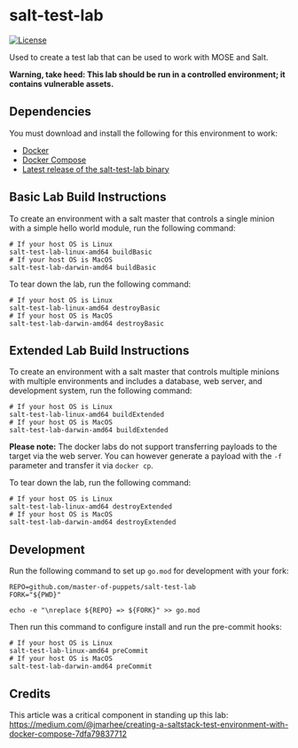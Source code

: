 # salt-test-lab
[![License](http://img.shields.io/:license-mit-blue.svg)](https://github.com/master-of-servers/salt-test-lab/blob/master/LICENSE)

Used to create a test lab that can be used to work with MOSE and Salt.

**Warning, take heed: This lab should be run in a controlled environment; it contains vulnerable assets.**

## Dependencies
You must download and install the following for this environment to work:
* [Docker](https://docs.docker.com/install/)
* [Docker Compose](https://docs.docker.com/compose/install/)
* [Latest release of the salt-test-lab binary](https://github.com/l50/salt-test-lab/releases)

## Basic Lab Build Instructions
To create an environment with a salt master that controls a single minion with a simple hello world module, run the following command:
```
# If your host OS is Linux
salt-test-lab-linux-amd64 buildBasic
# If your host OS is MacOS
salt-test-lab-darwin-amd64 buildBasic
```

To tear down the lab, run the following command:
```
# If your host OS is Linux
salt-test-lab-linux-amd64 destroyBasic
# If your host OS is MacOS
salt-test-lab-darwin-amd64 destroyBasic
```

## Extended Lab Build Instructions
To create an environment with a salt master that controls multiple minions with multiple environments and includes a database, web server, and development system, run the following command:
```
# If your host OS is Linux
salt-test-lab-linux-amd64 buildExtended
# If your host OS is MacOS
salt-test-lab-darwin-amd64 buildExtended
```

**Please note:**
The docker labs do not support transferring payloads to the target via the web server. You can however generate a payload with the `-f` parameter and transfer it via `docker cp`.

To tear down the lab, run the following command:
```
# If your host OS is Linux
salt-test-lab-linux-amd64 destroyExtended
# If your host OS is MacOS
salt-test-lab-darwin-amd64 destroyExtended
```

## Development
Run the following command to set up `go.mod` for development with your fork:
```
REPO=github.com/master-of-puppets/salt-test-lab
FORK="${PWD}"

echo -e "\nreplace ${REPO} => ${FORK}" >> go.mod
```

Then run this command to configure install and run the pre-commit hooks:
```
# If your host OS is Linux
salt-test-lab-linux-amd64 preCommit
# If your host OS is MacOS
salt-test-lab-darwin-amd64 preCommit
```

## Credits
This article was a critical component in standing up this lab:
https://medium.com/@jmarhee/creating-a-saltstack-test-environment-with-docker-compose-7dfa79837712
